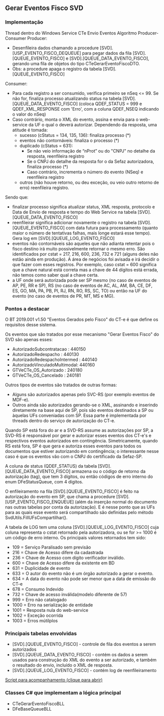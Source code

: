 ## Gerar Eventos Fisco SVD

### Implementação

Thread dentro do Windows Service CTe Envio Eventos 
Algoritmo Producer-Consumer
Producer: 

  * Desenfileira dados chamando a procedure [SVD].[USP_EVENTO_FISCO_DEQUEUE] para pegar dados da fila [SVD].[QUEUE_EVENTO_FISCO] e [SVD].[QUEUE_DATA_EVENTO_FISCO], gerando uma fila de objetos do tipo CTeGerarEventoFiscoDTO.
  * Obs: a procedure apaga o registro da tabela [SVD].[QUEUE_EVENTO_FISCO]

Consumer: 

  * Para cada registro a ser consumido, verifica primeiro se nSeq <= 99. Se não for, finaliza processo atualizando status na tabela [SVD].[QUEUE_DATA_EVENTO_FISCO] (coloca QDEF_STATUS = 999 e QDEF_XML_RESPONSE com '<erroNSeq>Erro</erroNSeq>', com a coluna QDEF_NSEQ indicando o valor do nSeq)
  * Caso contrário, monta o XML do evento, assina e envia para o web-service da UF o qual o deverá autorizar. Dependendo da resposta, uma atitude é tomada:
    * sucesso (cStatus = 134, 135, 136): finaliza processo (*) 
    * eventos não contornáveis: finaliza o processo (*)
    * duplicado (cStatus = 631): 
      * Se não veio informação de “nProt” ou do "CNPJ" no detalhe da resposta, reenfileira registro
      * Se o CNPJ do detalhe da resposta for o da Sefaz autorizadora, finaliza processo (*)
      * Caso contrário, incrementa o número do evento (NSeq) e reenfileira registro
    * outros (não houve retorno, ou deu exceção, ou veio outro retorno de erro) reenfileira registro.

Sendo que:

  * finalizar processo significa atualizar status, XML resposta, protocolo e Data de Envio de resposta e tempo do Web Service na tabela [SVD].[QUEUE_DATA_EVENTO_FISCO]
  * reenfileirar significa adicionar novamente o registro na tabela [SVD].[QUEUE_EVENTO_FISCO] com data futura para processamento (quanto maior o número de tentativas falhas, mais longe estará esse tempo). Gera log em [SVD].[QUEUE_LOG_EVENTO_FISCO]
  * eventos não contornáveis são aqueles que não adianta retentar pois o fisco destino irá muito possivelmente retornar o mesmo erro. São identificados por cstat = 217, 216, 600, 236, 732 e 721 (alguns deles não estão ainda em produção). A área de negócios foi avisada e irá decidir o que fazer com esses registros. Por exemplo, caso cstat = 600 significa que a chave natural está correta mas a chave de 44 dígitos está errada, não temos como saber qual a chave certa.
  * a UF onde será autorizada pode ser SP mesmo (no caso de eventos de AP, PE, RR e SP), RS (no caso de eventos de AC, AL, AM, BA, CE, DF, ES, GO, MA, PA, PB, PI, RJ, RN, RO, RS, SC, TO) ou então na UF do evento (no caso de eventos de PR, MT, MS e MG).


### Pontos a destacar
O BT 2019.001 v1.50 "Eventos Gerados pelo Fisco" do CT-e é que define os requisitos desse sistema.

Os eventos que são tratados por esse mecanismo "Gerar Eventos Fisco" do SVD são apenas esses:

  * AutorizadoSubcontratacao     : 440150
  * AutorizadoRedespacho         : 440130
  * AutorizadoRedespachoIntermed : 440140
  * AutorizadoVinculadoMultimodal: 440160
  * GTVeCTe_OS_Autorizado        : 240180
  * GTVeCTe_OS_Cancelado         : 240181

Outros tipos de eventos são tratados de outras formas:

  * Alguns são autorizados apenas pelo SVC-RS (por exemplo eventos de MDF-e). 
  * Outros ainda são autorizados gerando-se o XML, assinando e inserindo diretamente na base aqui de SP, pois são eventos destinados a SP ou àquelas UFs conveniadas com SP. Essa parte é implementada por threads dentro do serviço de autorização do CT-e.

Quando SP está fora do ar e a SVD-RS assume as autorizações por SP, a SVD-RS é responsável por gerar e autorizar esses eventos dos CT-e's e respectivos eventos autorizados em contingência. 
Simetricamente, quando RS está fora, SP é que gera e autoriza esses eventos para todos os documentos que estiver autorizando em contingência; o interessante nesse caso é que os eventos vão com o CNPJ do certificado da Sefaz-SP.

A coluna de status (QDEF_STATUS) da tabela [SVD].[QUEUE_DATA_EVENTO_FISCO] armazena ou o código de retorno da autorização (tag<cstat>), que tem 3 dígitos, ou então códigos de erro interno do enum DFeStatusQueue, com 4 dígitos.

O enfileiramento na fila [SVD].[QUEUE_EVENTO_FISCO] é feito na autorização do evento em SP, que chama a procedure [SVD].[USP_EVENTO_FISCO_ENQUEUE] (além da inserção normal do documento nas outras tabelas por conta da autorização). E é nesse ponto que as UFs para as quais esse evento será compartilhado são definidas pelo método SvdUtils.FillUFsCompartilhar(). 

A tabela de LOG tem uma coluna [SVD].[QUEUE_LOG_EVENTO_FISCO] cuja coluna representa o cstat retornado pela autorizadora, ou se for >= 1000 é um código de erro interno. Os principais valores retornados tem sido:

  * 109 = Serviço Paralisado sem previsão
  * 216 = Chave de Acesso difere da cadastrada
  * 236 = Chave de Acesso com dígito verificador inválido.
  * 600 = Chave de Acesso difere da existente em BD
  * 631 = Duplicidade de evento
  * 633 = O autor do evento não é um órgão autorizado a gerar o evento.
  * 634 = A data do evento não pode ser menor que a data de emissão do CT-e
  * 678 = Consumo Indevido
  * 732 = Chave de acesso inválida(modelo diferente de 57)
  * 999 = Erro não catalogado
  * 1000 = Erro na serialização de entidade
  * 1001 = Resposta nula do web-service
  * 1002 = Exceção ocorrida 
  * 1003 = Erros mútilplos

### Principais tabelas envolvidas

  * [SVD].[QUEUE_EVENTO_FISCO] - controle de fila dos eventos a serem autorizados
  * [SVD].[QUEUE_DATA_EVENTO_FISCO] - contém os dados a serem usados para construção do XML do evento a ser autorizado, e também o resultado do envio, incluído o XML de resposta.
  * [SVD].[QUEUE_LOG_EVENTO_FISCO] - contém log de reenfileiramento

[Script para acompanhamento (clique para abrir)](https://ads.intra.fazenda.sp.gov.br/tfs/ADMIN/Wiki_Arquitetura/_wiki/wikis/Wiki_Arquitetura.wiki/249/Script-Gerar-Evento-Fisco)

### Classes C# que implementam a lógica principal

  * CTeGerarEventoFiscoBLL
  * DFeBaseQueueBLL<CTeGerarEventoFiscoDTO>